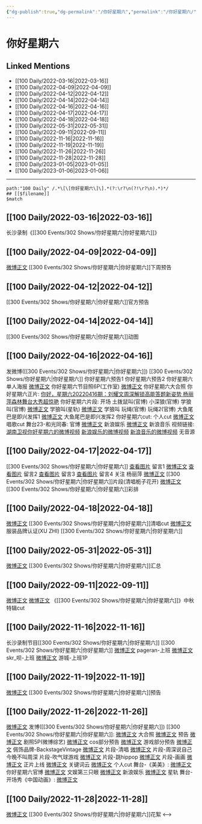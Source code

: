 ```yaml
---
{"dg-publish":true,"dg-permalink":"/你好星期六","permalink":"/你好星期六/","title":"你好星期六"}
---
```


# 你好星期六

## Linked Mentions
- [[100 Daily/2022-03-16\|2022-03-16]]
- [[100 Daily/2022-04-09\|2022-04-09]]
- [[100 Daily/2022-04-12\|2022-04-12]]
- [[100 Daily/2022-04-14\|2022-04-14]]
- [[100 Daily/2022-04-16\|2022-04-16]]
- [[100 Daily/2022-04-17\|2022-04-17]]
- [[100 Daily/2022-04-18\|2022-04-18]]
- [[100 Daily/2022-05-31\|2022-05-31]]
- [[100 Daily/2022-09-11\|2022-09-11]]
- [[100 Daily/2022-11-16\|2022-11-16]]
- [[100 Daily/2022-11-19\|2022-11-19]]
- [[100 Daily/2022-11-26\|2022-11-26]]
- [[100 Daily/2022-11-28\|2022-11-28]]
- [[100 Daily/2023-01-05\|2023-01-05]]
- [[100 Daily/2023-01-06\|2023-01-06]]


---

```expander
path:"100 Daily" /.*\[\[你好星期六\]\].*(?:\r?\n(?!\r?\n).*)*/
## [[$filename]]
$match
```
## [[100 Daily/2022-03-16\|2022-03-16]]
长沙录制《[[300 Events/302 Shows/你好星期六\|你好星期六]]》
## [[100 Daily/2022-04-09\|2022-04-09]]
[](https://m.weibo.cn/1591169702/4756464163365498) [微博正文](https://m.weibo.cn/1878335471/4756465330688601) [[300 Events/302 Shows/你好星期六\|你好星期六]]下周预告
## [[100 Daily/2022-04-12\|2022-04-12]]
[](https://m.weibo.cn/6456359414/4757418041148437) [[300 Events/302 Shows/你好星期六\|你好星期六]]官方预告
## [[100 Daily/2022-04-14\|2022-04-14]]
[](https://m.weibo.cn/6456359414/4758215340328817) [[300 Events/302 Shows/你好星期六\|你好星期六]]动图
## [[100 Daily/2022-04-16\|2022-04-16]]
[](https://m.weibo.cn/1736988591/4758989042877951) 发微博([[300 Events/302 Shows/你好星期六\|你好星期六]])
[[300 Events/302 Shows/你好星期六\|你好星期六]]
[](https://m.weibo.cn/6456359414/4758849753976756) 你好星期六预告1
[](https://m.weibo.cn/6456359414/4758909996764608) 你好星期六预告2
[](https://m.weibo.cn/6456359414/4758885192437977) 你好星期六单人海报
[微博正文](https://m.weibo.cn/7478855230/4758965131414792) 你好星期六节目照6P(工作室)
[微博正文](https://m.weibo.cn/7542354484/4758972659664156) 你好星期六大合照
你好星期六正片:
[你好，星期六20220416期：刘耀文周深解锁高能答题新姿势 杨丽萍森林舞台大秀超惊艳](https://weibo.cn/sinaurl?u=https%3A%2F%2Fm.mgtv.com%2Fb%2F412705%2F15994497.html%3Ft%3Dvideoshare%26tc%3DjXKKosRPSAN7%26f%3Dwb%26dc%3D941e6aff-6e8a-4795-a590-6a3bb3d153a1)
你好星期六片段:
[](https://m.weibo.cn/3223747774/4758978279509016) 开场
[](https://m.weibo.cn/6456359414/4758981405580444) 土拨鼠叫(官博)
[](https://m.weibo.cn/6456359414/4758982108907401) 小深狼(官博)
[](https://m.weibo.cn/6456359414/4758982479058685) 学狼叫(官博)
[微博正文](https://m.weibo.cn/6466290670/4759016310312538) 学狼叫(星轨)
[微博正文](https://m.weibo.cn/1878335471/4758982483510846) 学狼叫
[](https://m.weibo.cn/6456359414/4758995585467536) 玩绳(官博)
[](https://m.weibo.cn/6456359414/4758996836421930) 玩绳2(官博)
[](https://m.weibo.cn/1591169702/4758988110954961) 大鱼尾巴是即兴发挥1
[微博正文](https://m.weibo.cn/6525010965/4758992880145008) 大鱼尾巴是即兴发挥2
你好星期六cut:
[](https://m.weibo.cn/1371117067/4759005152412392) 个人cut
[微博正文](https://m.weibo.cn/2116890350/4758997757855793) 唱歌cut
舞台23-和光同春:
[](https://m.weibo.cn/6456359414/4758986291937869) 官博
[微博正文](https://m.weibo.cn/1642591402/4758994574639967) 新浪娱乐
[微博正文](https://m.weibo.cn/1266269835/4758989777406597) 新浪音乐
视频链接:
[湖南卫视你好星期六的微博视频](https://video.weibo.com/show?fid=1034:4758977054179401)
[新浪娱乐的微博视频](https://video.weibo.com/show?fid=1034:4758994246631609)
[新浪音乐的微博视频](https://video.weibo.com/show?fid=1034:4758989108609126)
无音源
## [[100 Daily/2022-04-17\|2022-04-17]]
[[300 Events/302 Shows/你好星期六\|你好星期六]]
[查看图片](https://wx3.sinaimg.cn/large/0088n2Pggy1h1cnbpjjnkj30yi08zt97.jpg) 留言1 [微博正文](https://m.weibo.cn/2554325211/4758915608742237)
[查看图片](https://wx4.sinaimg.cn/large/0088n2Pggy1h1cnbw128xj30yi0afmy5.jpg) 留言2 [](https://m.weibo.cn/1736988591/4758989042877951)
[查看图片](https://wx4.sinaimg.cn/large/0088n2Pggy1h1cnc0jd1zj30yi0pu413.jpg) 留言3 [](https://m.weibo.cn/1736988591/4758989042877951)
[查看图片](https://wx4.sinaimg.cn/large/0088n2Pggy1h1cnc63grij30yi078jrp.jpg) 留言4 [](https://m.weibo.cn/1736988591/4758989042877951)
关注 杨丽萍
[微博正文](https://m.weibo.cn/1809436135/4759180333023353) [[300 Events/302 Shows/你好星期六\|你好星期六]]片段(清唱栀子花开)
[微博正文](https://m.weibo.cn/5100381535/4759008550323700) [[300 Events/302 Shows/你好星期六\|你好星期六]]彩排

## [[100 Daily/2022-04-18\|2022-04-18]]
[微博正文](https://m.weibo.cn/6466290670/4759733292500231) [[300 Events/302 Shows/你好星期六\|你好星期六]]清唱cut
[微博正文](https://m.weibo.cn/6308025026/4759589406639761) 服装品牌认证(XU ZHI) [[300 Events/302 Shows/你好星期六\|你好星期六]]
## [[100 Daily/2022-05-31\|2022-05-31]]
[微博正文](https://m.weibo.cn/6466290670/4775158412216257) [[300 Events/302 Shows/你好星期六\|你好星期六]]汇总
## [[100 Daily/2022-09-11\|2022-09-11]]
[微博正文](https://m.weibo.cn/7559896499/4812505128635227) [微博正文](https://m.weibo.cn/1371117067/4812516003682580) 《[[300 Events/302 Shows/你好星期六\|你好星期六]]》中秋特辑cut
## [[100 Daily/2022-11-16\|2022-11-16]]
长沙录制节目[[300 Events/302 Shows/你好星期六\|你好星期六]]
[[300 Events/302 Shows/你好星期六\|你好星期六]]
[微博正文](http://weibo.com/7633014126/MfiCH0FpO) pageran-上班
[微博正文](http://weibo.com/6433509682/MfilHjgPM) skr_呗-上班
[微博正文](http://weibo.com/1801743981/MfiaZ3oXI) 游城-上班1P
## [[100 Daily/2022-11-19\|2022-11-19]]
[微博正文](http://weibo.com/6456359414/MfNfG2KlL) [[300 Events/302 Shows/你好星期六\|你好星期六]]预告
## [[100 Daily/2022-11-26\|2022-11-26]]
[微博正文](http://weibo.com/1736988591/MgN4G16PW) 发博([[300 Events/302 Shows/你好星期六\|你好星期六]])
[[300 Events/302 Shows/你好星期六\|你好星期六]]:
[微博正文](https://weibo.com/6456359414/MgMuh1VqR) 大合照
[微博正文](https://m.weibo.cn/6456359414/4840007300287720) 预告
[微博正文](https://m.weibo.cn/2110705772/4840036472726486) 剧照5P(微博综艺)
[微博正文](https://m.weibo.cn/6456359414/4840059759497488) cos部分预告
[微博正文](https://weibo.com/6456359414/MgPKv18dP) 游戏部分预告
[微博正文](https://m.weibo.cn/5538325101/4840154126876956) 佩饰品牌-BackstageVintage
[微博正文](https://weibo.com/6456359414/MgWiwBFF7) 片段-清唱
[微博正文](https://weibo.com/6456359414/MgWwpEnmv) 片段-周深说自己今晚不叫周深
[](https://weibo.com/6456359414/MgWECgo5F) 片段-吹气球游戏
[微博正文](https://weibo.com/6456359414/MgWK6n1f1) 片段-跳hippop
[微博正文](https://weibo.com/6456359414/MgWPzepQH) 片段-画画
[微博正文](https://weibo.com/6456359414/MgWI0kVI5) 正片上线
[微博正文](http://weibo.com/1746580461/MgZxqr2nD) 关键词云
[微博正文](https://m.weibo.cn/1371117067/4840206924776008) 个人cut
舞台-《美美》:
[微博正文](http://weibo.com/6456359414/MgWafEj0R) 你好星期六官博
[微博正文](http://weibo.com/1371117067/MgQix8F3n) 文娱第三只眼
[微博正文](http://weibo.com/1642591402/MgVcQ28Vm) 新浪娱乐
[微博正文](https://m.weibo.cn/6466290670/4840170203121573) 星轨
舞台-开场秀《中国动画》:
[微博正文](http://weibo.com/6466290670/MgRn8FOZQ)
## [[100 Daily/2022-11-28\|2022-11-28]]
[微博正文](https://m.weibo.cn/1878335471/4840815640184616) [[300 Events/302 Shows/你好星期六\|你好星期六]]花絮
<-->
